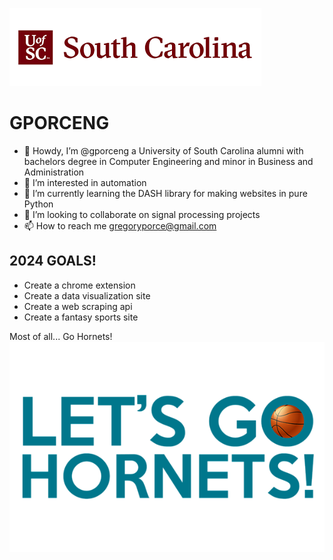 
![alt text](https://github.com/gporceng/gporceng/blob/main/USC%20Bannarpng.png?raw=true)

<H1>GPORCENG</H1>

- 👋 Howdy, I’m @gporceng a University of South Carolina alumni with bachelors degree in Computer Engineering and minor in Business and Administration
- 👀 I’m interested in automation
- 🌱 I’m currently learning the DASH library for making websites in pure Python
- 💞️ I’m looking to collaborate on signal processing projects
- 📫 How to reach me gregoryporce@gmail.com

<H2>2024 GOALS!</H2>

- Create a chrome extension
- Create a data visualization site
- Create a web scraping api
- Create a fantasy sports site


Most of all... Go Hornets!
![alt text](https://github.com/gporceng/gporceng/blob/main/letsgohornets.png?raw=true)
